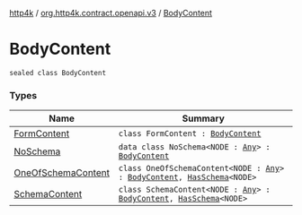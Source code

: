 [http4k](../../index.md) / [org.http4k.contract.openapi.v3](../index.md) / [BodyContent](./index.md)

# BodyContent

`sealed class BodyContent`

### Types

| Name | Summary |
|---|---|
| [FormContent](-form-content/index.md) | `class FormContent : `[`BodyContent`](./index.md) |
| [NoSchema](-no-schema/index.md) | `data class NoSchema<NODE : `[`Any`](https://kotlinlang.org/api/latest/jvm/stdlib/kotlin/-any/index.html)`> : `[`BodyContent`](./index.md) |
| [OneOfSchemaContent](-one-of-schema-content/index.md) | `class OneOfSchemaContent<NODE : `[`Any`](https://kotlinlang.org/api/latest/jvm/stdlib/kotlin/-any/index.html)`> : `[`BodyContent`](./index.md)`, `[`HasSchema`](../-has-schema/index.md)`<NODE>` |
| [SchemaContent](-schema-content/index.md) | `class SchemaContent<NODE : `[`Any`](https://kotlinlang.org/api/latest/jvm/stdlib/kotlin/-any/index.html)`> : `[`BodyContent`](./index.md)`, `[`HasSchema`](../-has-schema/index.md)`<NODE>` |
